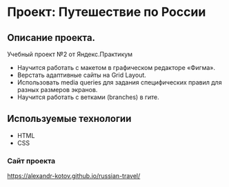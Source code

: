 # Проект: Путешествие по России

## Описание проекта.
Учебный проект №2 от Яндекс.Практикум
* Научится работать с макетом в графическом редакторе «Фигма».
* Верстать адаптивные сайты на Grid Layout.
* Использовать media queries для задания специфических правил для разных размеров экранов.
* Научится работать с ветками (branches) в гите.

## Используемые технологии
* HTML
* CSS

### Сайт проекта
https://alexandr-kotov.github.io/russian-travel/